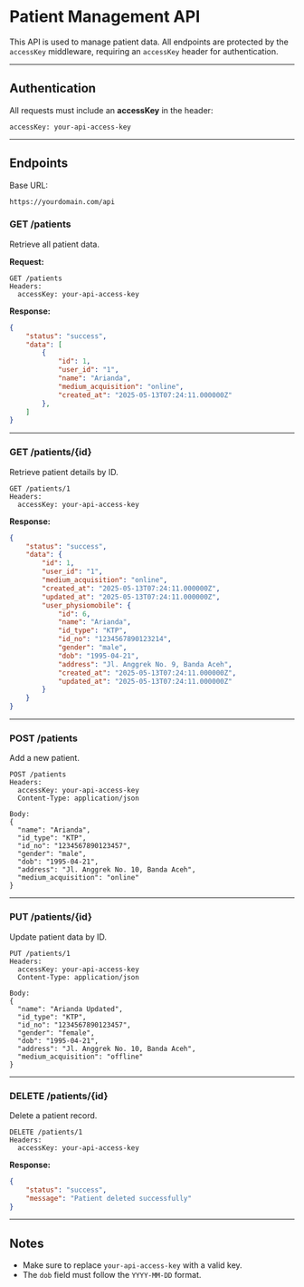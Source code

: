 
# Patient Management API

This API is used to manage patient data. All endpoints are protected by the `accessKey` middleware, requiring an `accessKey` header for authentication.

---

## Authentication

All requests must include an **accessKey** in the header:

```
accessKey: your-api-access-key
```

---

## Endpoints

Base URL:
```
https://yourdomain.com/api
```

### GET /patients

Retrieve all patient data.

**Request:**
```http
GET /patients
Headers:
  accessKey: your-api-access-key
```

**Response:**
```json
{
    "status": "success",
    "data": [
        {
            "id": 1,
            "user_id": "1",
            "name": "Arianda",
            "medium_acquisition": "online",
            "created_at": "2025-05-13T07:24:11.000000Z"
        },
    ]
}
```

---

### GET /patients/{id}

Retrieve patient details by ID.

```http
GET /patients/1
Headers:
  accessKey: your-api-access-key
```

**Response:**
```json
{
    "status": "success",
    "data": {
        "id": 1,
        "user_id": "1",
        "medium_acquisition": "online",
        "created_at": "2025-05-13T07:24:11.000000Z",
        "updated_at": "2025-05-13T07:24:11.000000Z",
        "user_physiomobile": {
            "id": 6,
            "name": "Arianda",
            "id_type": "KTP",
            "id_no": "1234567890123214",
            "gender": "male",
            "dob": "1995-04-21",
            "address": "Jl. Anggrek No. 9, Banda Aceh",
            "created_at": "2025-05-13T07:24:11.000000Z",
            "updated_at": "2025-05-13T07:24:11.000000Z"
        }
    }
}
```

---

### POST /patients

Add a new patient.

```http
POST /patients
Headers:
  accessKey: your-api-access-key
  Content-Type: application/json

Body:
{
  "name": "Arianda",
  "id_type": "KTP",
  "id_no": "1234567890123457",
  "gender": "male",
  "dob": "1995-04-21",
  "address": "Jl. Anggrek No. 10, Banda Aceh",
  "medium_acquisition": "online"
}

```
---

### PUT /patients/{id}

Update patient data by ID.

```http
PUT /patients/1
Headers:
  accessKey: your-api-access-key
  Content-Type: application/json

Body:
{
  "name": "Arianda Updated",
  "id_type": "KTP",
  "id_no": "1234567890123457",
  "gender": "female",
  "dob": "1995-04-21",
  "address": "Jl. Anggrek No. 10, Banda Aceh",
  "medium_acquisition": "offline"
}

```
---

### DELETE /patients/{id}

Delete a patient record.

```http
DELETE /patients/1
Headers:
  accessKey: your-api-access-key
```

**Response:**
```json
{
    "status": "success",
    "message": "Patient deleted successfully"
}
```

---


## Notes

- Make sure to replace `your-api-access-key` with a valid key.
- The `dob` field must follow the `YYYY-MM-DD` format.